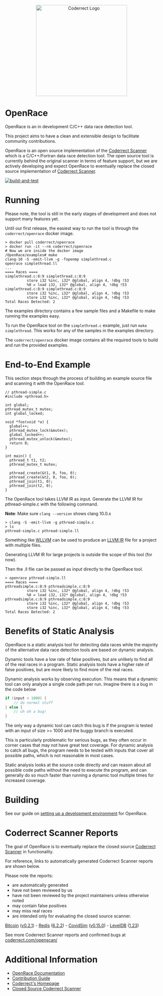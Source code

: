 <div align="center">
<img src="https://coderrect.com/wp-content/uploads/2018/12/Coderrect-Horizontal-Logo-Large-3.png" alt="Coderrect Logo" width="300"/>
</div>


# OpenRace

OpenRace is an in development C/C++ data race detection tool.

This project aims to have a clean and extensible design to facilitate community contributions.

OpenRace is an open source implementation of the [Coderrect Scanner][CS] which is a C/C++/Fortran data race detection tool. The open source tool is currently behind the original scanner in terms of feature support, but we are actively developing and expect OpenRace to eventually replace the closed source implementation of [Coderrect Scanner][CS].

[CS]: https://coderrect.com/overview/

[![build-and-test](https://github.com/coderrect-inc/OpenRace/actions/workflows/test.yaml/badge.svg?branch=develop)](https://github.com/coderrect-inc/OpenRace/actions/workflows/test.yaml)

# Running

Please note, the tool is still in the early stages of development and does not support many features yet.

Until our first release, the easiest way to run the tool is through the `coderrect/openrace` docker image.

```shell
> docker pull coderrect/openrace
> docker run -it --rm coderrect/openrace
# Now we are inside the docker image
/OpenRace/examples# make
clang-10 -S -emit-llvm -g -fopenmp simplethread.c
openrace simplethread.ll
...
==== Races ====
simplethread.c:8:9 simplethread.c:8:9
          store i32 %inc, i32* @global, align 4, !dbg !53
          %0 = load i32, i32* @global, align 4, !dbg !53
simplethread.c:8:9 simplethread.c:8:9
          store i32 %inc, i32* @global, align 4, !dbg !53
          store i32 %inc, i32* @global, align 4, !dbg !53
Total Races Detected: 2
```

The examples directory contains a few sample files and a Makefile to make running the examples easy.

To run the OpenRace tool on the `simplethread.c` example, just run `make simplethread`. This works for any of the samples in the examples directory.

The `coderrect/openrace` docker image contains all the required tools to build and run the provided examples.

# End-to-End Example

This section steps through the process of building an example source file and scanning it with the OpenRace tool.

```
// pthread-simple.c
#include <pthread.h>

int global;
pthread_mutex_t mutex;
int global_locked;

void *foo(void *a) {
  global++;
  pthread_mutex_lock(&mutex);
  global_locked++;
  pthread_mutex_unlock(&mutex);
  return 0;
}

int main() {
  pthread_t t1, t2;
  pthread_mutex_t mutex;

  pthread_create(&t1, 0, foo, 0);
  pthread_create(&t2, 0, foo, 0);
  pthread_join(t1, 0);
  pthread_join(t2, 0);
}
```
The OpenRace tool takes LLVM IR as input. Generate the LLVM IR for pthread-simple.c with the following command.

**Note**: Make sure `clang --version` shows clang 10.0.x

```
> clang -S -emit-llvm -g pthread-simple.c
> ls
pthread-simple.c pthread-simple.ll
```

Something like [WLLVM](https://github.com/travitch/whole-program-llvm) can be used to produce an [LLVM IR](https://llvm.org/docs/LangRef.html#abstract) file for a project with multiple files. 

Generating LLVM IR for large projects is outside the scope of this tool (for now).


Then the .ll file can be passed as input directly to the OpenRace tool.

```
> openrace pthread-simple.ll
==== Races ====
pthreadsimple.c:8:9 pthreadsimple.c:8:9
          store i32 %inc, i32* @global, align 4, !dbg !53
          %0 = load i32, i32* @global, align 4, !dbg !53
pthreadsimple.c:8:9 pthreadsimple.c:8:9
          store i32 %inc, i32* @global, align 4, !dbg !53
          store i32 %inc, i32* @global, align 4, !dbg !53
Total Races Detected: 2
```

# Benefits of Static Analysis

OpenRace is a static analysis tool for detecting data races while the majority of the alternative data race detection tools are based on dynamic analysis.

Dynamic tools have a low rate of false positives, but are unlikely to find all of the real races in a program. Static analysis tools have a higher rate of false positives, but are more likely to find more of the real races.

Dynamic analysis works by observing execution. This means that a dynamic tool can only analyze a single code path per run. Imagine there is a bug in the code below

```cpp
if (input < 1000) {
    // do normal stuff
} else {
    // uh oh a bug!
}
```

The only way a dynamic tool can catch this bug is if the program is tested with an input of size >= 1000 and the buggy branch is executed.

This is particularly problematic for serious bugs, as they often occur in corner cases that may not have great test coverage. For dynamic analysis to catch all bugs, the program needs to be tested with inputs that cover all possible paths, which is not reasonable in most cases.

Static analysis looks at the source code directly and can reason about all possible code paths without the need to execute the program, and can generally do so much faster than running a dynamic tool multiple times for increased coverage.

# Building

See our guide on [setting up a development environment](https://coderrect-inc.github.io/OpenRace/doc-setup-dev-env) for OpenRace.

# Coderrect Scanner Reports

The goal of OpenRace is to eventually replace the closed source [Coderrect Scanner](https://coderrect.com/download/) in functionality.

For reference, links to automatically generated Coderrect Scanner reports are shown below.

Please note the reports:
 - are automatically generated
 - have not been reviewed by us
 - have not been reviewed by the project maintainers unless otherwise noted
 - may contain false positives
 - may miss real races
 - are intended only for evaluating the closed source scanner.

[Bitcoin](http://cloud.coderrect.com/9459274ab6ea4da4bcc261a9cce18f61/bitcoind/bitcoind.html) ([v0.2.1](https://github.com/bitcoin/bitcoin/releases/tag/v0.21.0)) - [Redis](http://cloud.coderrect.com/79449cbe5ed9498f89ee92fcf03ac135/redis-server/redis-server.html) ([6.2.2](https://github.com/redis/redis/releases/tag/6.2.2)) - [CovidSim](http://cloud.coderrect.com/9e491bba57ba4c16acfa35c05d2485d7/CovidSim/CovidSim.html) ([v0.15.0](https://github.com/mrc-ide/covid-sim/releases/tag/v0.15.0)) - [LevelDB](http://cloud.coderrect.com/107afdad94a6403e8091f4019bbf9fb5/db_test/db_test.html) ([1.23](https://github.com/google/leveldb/releases/tag/1.23))

See more Coderrect Scanner reports and confirmed bugs at [coderrect.com/openscan/](https://coderrect.com/openscan/)

# Additional Information

- [OpenRace Documentation](https://coderrect-inc.github.io/OpenRace/)
- [Contribution Guide](https://github.com/coderrect-inc/OpenRace/blob/develop/CONTRIBUTING.md)
- [Coderrect's Homepage](https://coderrect.com/)
- [Closed Source Coderrect Scanner](https://coderrect.com/overview/)

